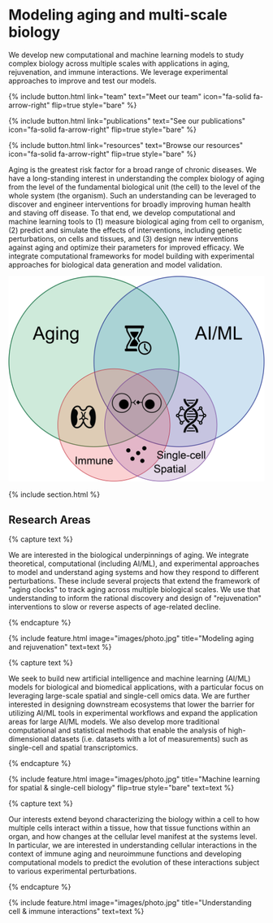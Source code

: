 ---
---

# Modeling aging and multi-scale biology

We develop new computational and machine learning models to study complex biology across multiple scales with applications in aging, rejuvenation, and immune interactions. We leverage experimental approaches to improve and test our models.

{%
  include button.html
  link="team"
  text="Meet our team"
  icon="fa-solid fa-arrow-right"
  flip=true
  style="bare"
%}

{%
  include button.html
  link="publications"
  text="See our publications"
  icon="fa-solid fa-arrow-right"
  flip=true
  style="bare"
%}

{%
  include button.html
  link="resources"
  text="Browse our resources"
  icon="fa-solid fa-arrow-right"
  flip=true
  style="bare"
%}

Aging is the greatest risk factor for a broad range of chronic diseases. We have a long-standing interest in understanding the complex biology of aging from the level of the fundamental biological unit (the cell) to the level of the whole system (the organism). Such an understanding can be leveraged to discover and engineer interventions for broadly improving human health and staving off disease. To that end, we develop computational and machine learning tools to (1) measure biological aging from cell to organism, (2) predict and simulate the effects of interventions, including genetic perturbations, on cells and tissues, and (3) design new interventions against aging and optimize their parameters for improved efficacy. We integrate computational frameworks for model building with experimental approaches for biological data generation and model validation.

<p align="center">
  <img src="images/LabVennDiagram.png" />
</p>

{% include section.html %}

## Research Areas

{% capture text %}

We are interested in the biological underpinnings of aging. We integrate theoretical, computational (including AI/ML), and experimental approaches to model and understand aging systems and how they respond to different perturbations. These include several projects that extend the framework of "aging clocks" to track aging across multiple biological scales. We use that understanding to inform the rational discovery and design of "rejuvenation" interventions to slow or reverse aspects of age-related decline.

{% endcapture %}

{%
  include feature.html
  image="images/photo.jpg"
  title="Modeling aging and rejuvenation"
  text=text
%}

{% capture text %}

We seek to build new artificial intelligence and machine learning (AI/ML) models for biological and biomedical applications, with a particular focus on leveraging large-scale spatial and single-cell omics data. We are further interested in designing downstream ecosystems that lower the barrier for utilizing AI/ML tools in experimental workflows and expand the application areas for large AI/ML models. We also develop more traditional computational and statistical methods that enable the analysis of high-dimensional datasets (i.e. datasets with a lot of measurements) such as single-cell and spatial transcriptomics.

{% endcapture %}

{%
  include feature.html
  image="images/photo.jpg"
  title="Machine learning for spatial & single-cell biology"
  flip=true
  style="bare"
  text=text
%}

{% capture text %}

Our interests extend beyond characterizing the biology within a cell to how multiple cells interact within a tissue, how that tissue functions within an organ, and how changes at the cellular level manifest at the systems level. In particular, we are interested in understanding cellular interactions in the context of immune aging and neuroimmune functions and developing computational models to predict the evolution of these interactions subject to various experimental perturbations.

{% endcapture %}

{%
  include feature.html
  image="images/photo.jpg"
  title="Understanding cell & immune interactions"
  text=text
%}
